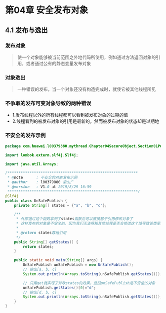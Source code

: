 # 第04章 安全发布对象

## 4.1 发布与逸出

### 发布对象

> 使一个对象能够被当前范围之外地代码所使用，例如通过方法返回对象的引用，或者通过公有的静态变量发布对象

### 对象逸出

> 一种错误的发布，当一个对象还没有构造完成时，就使它被其他线程所见

### 不争取的发布可变对象导致的两种错误

+ 1.发布线程以外的所有线程都可以看到被发布对象的过期的值
+ 2.线程看到的被发布对象的引用是最新的，然而被发布对象的状态却是过期地

### 不安全的发布示例

```java
package com.huawei.l00379880.mythread.Chapter04SecureObject.Section01PublishEscape;

import lombok.extern.slf4j.Slf4j;

import java.util.Arrays;

/***********************************************************
 * @note      : 不安全的对象发布示例
 * @author    : l00379880 梁山广
 * @version   : V1.0 at 2019/8/29 16:59
 ***********************************************************/
@Slf4j
public class UnSafePublish {
    private String[] states = {"a", "b", "c"};

    /**
     * 外部通过这个函数拿到了states函数后可以直接基于引用修改对象了
     * 这样发布的对象是不安全的，因为我们无法得知其他线程是否会修改这个域导致该类里数据的错误
     *
     * @return states数组引用
     */
    public String[] getStates() {
        return states;
    }

    public static void main(String[] args) {
        UnSafePublish unSafePublish = new UnSafePublish();
        // 输出[a, b, c]
        System.out.println(Arrays.toString(unSafePublish.getStates()));

        // 只用get就实现了修改states的效果，显然unSafePublish是不安全的对象
        unSafePublish.getStates()[0]="d";
        // 输出[d, b, c]
        System.out.println(Arrays.toString(unSafePublish.getStates()));
    }
}
```

